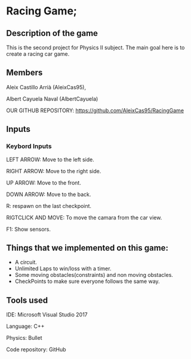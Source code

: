 
# Racing Game; 

## Description of the game

This is the second project for Physics II subject.
The main goal here is to create a racing car game.

## Members
Aleix Castillo Arrià (AleixCas95),

Albert Cayuela Naval (AlbertCayuela)

OUR GITHUB REPOSITORY: https://github.com/AleixCas95/RacingGame

## Inputs

### Keybord Inputs

LEFT ARROW: Move to the left side.

RIGHT ARROW: Move to the right side.

UP ARROW: Move to the front.

DOWN ARROW: Move to the back.

R: respawn on the last checkpoint.

RIGTCLICK AND MOVE: To move the camara from the car view.

F1: Show sensors.


## Things that we implemented on this game:

- A circuit.
- Unlimited Laps to win/loss with a timer.
- Some moving obstacles(constraints) and non moving obstacles.
- CheckPoints to make sure everyone follows the same way.

## Tools used

IDE: Microsoft Visual Studio 2017

Language: C++

Physics: Bullet

Code repository: GitHub
